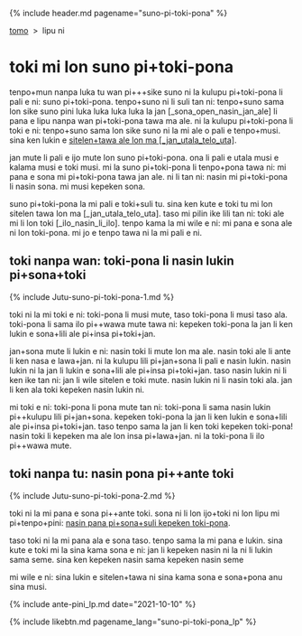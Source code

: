{% include header.md pagename="suno-pi-toki-pona" %}



<span class="lp">[tomo](https://joelthomastr.github.io/tokipona/README_lp)&nbsp;&nbsp;>&nbsp;&nbsp;lipu ni</span>

# <span class="lp">toki mi lon suno pi+toki-pona</span>

<span class="lp">tenpo+mun nanpa luka tu wan pi+++sike suno ni la kulupu pi+toki-pona li pali e ni: suno pi+toki-pona.  tenpo+suno ni li suli tan ni: tenpo+suno sama lon sike suno pini luka luka luka luka la jan [_sona_open_nasin_jan_ale] li pana e lipu nanpa wan pi+toki-pona tawa ma ale. ni la kulupu pi+toki-pona li toki e ni: tenpo+suno sama lon sike suno ni la mi ale o pali e tenpo+musi. sina ken lukin e [sitelen+tawa ale lon ma [_jan_utala_telo_uta]](https://youtube.com/playlist?list=PLjOmpMyMxd8Ru7RzbKS0ZZ1E_S2J_pA2X).</span>

<span class="lp">jan mute li pali e ijo mute lon suno pi+toki-pona. ona li pali e utala musi e kalama musi e toki musi. mi la suno pi+toki-pona li tenpo+pona tawa ni: mi pana e sona mi pi+toki-pona tawa jan ale. ni li tan ni: nasin mi pi+toki-pona li nasin sona. mi musi kepeken sona.</span>

<span class="lp">suno pi+toki-pona la mi pali e toki+suli tu. sina ken kute e toki tu mi lon sitelen tawa lon ma [_jan_utala_telo_uta]. taso mi pilin ike lili tan ni: toki ale mi li lon toki [_ilo_nasin_li_ilo]. tenpo kama la mi wile e ni: mi pana e sona ale ni lon toki-pona. mi jo e tenpo tawa ni la mi pali e ni.</span>

## <span class="lp">toki nanpa wan: toki-pona li nasin lukin pi+sona+toki</span>

{% include Jutu-suno-pi-toki-pona-1.md %}

<span class="lp">toki ni la mi toki e ni: toki-pona li musi mute, taso toki-pona li musi taso ala. toki-pona li sama ilo pi++wawa mute tawa ni: kepeken toki-pona la jan li ken lukin e sona+lili ale pi+insa pi+toki+jan.</span>

<span class="lp">jan+sona mute li lukin e ni: nasin toki li mute lon ma ale. nasin toki ale li ante li ken nasa e lawa+jan. ni la kulupu lili pi+jan+sona li pali e nasin lukin. nasin lukin ni la jan li lukin e sona+lili ale pi+insa pi+toki+jan.  taso nasin lukin ni li ken ike tan ni: jan li wile sitelen e toki mute. nasin lukin ni li nasin toki ala. jan li ken ala toki kepeken nasin lukin ni.</span>

<span class="lp">mi toki e ni: toki-pona li pona mute tan ni: toki-pona li sama nasin lukin pi++kulupu lili pi+jan+sona. kepeken toki-pona la jan li ken lukin e sona+lili ale pi+insa pi+toki+jan. taso tenpo sama la jan li ken toki kepeken toki-pona! nasin toki li kepeken ma ale lon insa pi+lawa+jan. ni la toki-pona li ilo pi++wawa mute.</span>

## <span class="lp">toki nanpa tu: nasin pona pi++ante toki</span>

<span class="lp"> {% include Jutu-suno-pi-toki-pona-2.md %}</span>

<span class="lp">toki ni la mi pana e sona pi++ante toki. sona ni li lon ijo+toki ni lon lipu mi pi+tenpo+pini: [nasin pana pi+sona+suli kepeken toki-pona](https://joelthomastr.github.io/tokipona/pana-sona-ale_lp#ijo4).</span>

<span class="lp">taso toki ni la mi pana ala e sona taso. tenpo sama la mi pana e lukin. sina kute e toki mi la sina kama sona e ni: jan li kepeken nasin ni la ni li lukin sama seme. sina ken kepeken nasin sama kepeken nasin seme</span>

<span class="lp">mi wile e ni: sina lukin e sitelen+tawa ni sina kama sona e sona+pona anu sina musi.</span>

{% include ante-pini_lp.md date="2021-10-10" %}

{% include likebtn.md pagename_lang="suno-pi-toki-pona_lp" %}
